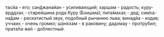 тасйа - его; сан̃джанайан - усиливающий; харшам - радость; куру-вр̣ддхах̣ - старейшина рода Куру (Бхишма); пита̄махах̣ - дед; сим̇ха-на̄дам - раскатистый звук, подобный рычанию льва; винадйа - издав; уччаих̣ - очень громко; ш́ан̇кхам - в раковину; дадхмау - протрубил; прата̄па-ва̄н - доблестный.